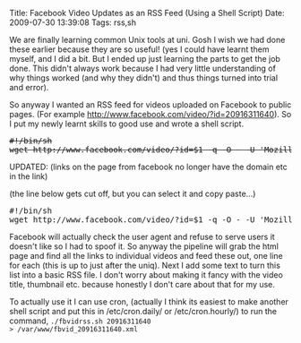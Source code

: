 Title: Facebook Video Updates as an RSS Feed (Using a Shell Script)
Date: 2009-07-30 13:39:08
Tags: rss,sh

We are finally learning common Unix tools at uni. Gosh I wish we had done these earlier because they are so useful! (yes I could have learnt them myself, and I did a bit. But I ended up just learning the parts to get the job done. This didn't always work because I had very little understanding of why things worked (and why they didn't) and thus things turned into trial and error).

So anyway I wanted an RSS feed for videos uploaded on Facebook to public pages. (For example <a href="http://www.facebook.com/video/?id=20916311640">http://www.facebook.com/video/?id=20916311640</a>). So I put my newly learnt skills to good use and wrote a shell script.
<pre><span style="text-decoration:line-through;">#!/bin/sh
wget http://www.facebook.com/video/?id=$1 -q -O - -U 'Mozilla/5.0 (X11; U; Linux i686; en-US; rv: 1.8.0.3) Gecko/20060523 Ubuntu/dapper Firefox/1.5.0.3' | grep 'http://www.facebook.com/video/video.php?v=' | sed -e 's/http:\/\/www.facebook.com\/video\/video.php?v=[0-9]*/\n&amp;\n/g' | grep 'http://www.facebook.com/video/video.php?v=' | uniq | sed -e 's/.*/&lt;item&gt;&lt;title&gt;&amp;&lt;\/title&gt;&lt;link&gt;&amp;&lt;\/link&gt;&lt;\/item&gt;/' | sed "1 s/^/&lt;?xml version=\"1.0\"?&gt;&lt;rss version=\"2.0\"&gt;&lt;channel&gt;&lt;title&gt;Facebook Video Feed&lt;\/title&gt;&lt;link&gt;http:\/\/www.facebook.com\/video\/?id=$1&lt;\/link&gt;&lt;description&gt;Facebook Videos for ID $1&lt;\/description&gt;&lt;language&gt;en-us&lt;\/language&gt;/" | sed '$ s/$/&lt;\/channel&gt;&lt;\/rss&gt;/'</span></pre>
UPDATED: (links on the page from facebook no longer have the domain etc in the link)

(the line below gets cut off, but you can select it and copy paste...)
<pre>#!/bin/sh
wget http://www.facebook.com/video/?id=$1 -q -O - -U 'Mozilla/5.0 (X11; U; Linux i686; en-US; rv: 1.8.0.3) Gecko/20060523 Ubuntu/dapper Firefox/1.5.0.3' | grep '/video/video.php?v=' | sed -e 's/\/video\/video.php?v=[0-9]*/\n&amp;\n/g' | grep '/video/video.php?v=' | uniq | sed -e 's/.*/&lt;item&gt;&lt;title&gt;http:\/\/www.facebook.com&amp;&lt;\/title&gt;&lt;link&gt;http:\/\/www.facebook.com&amp;&lt;\/link&gt;&lt;\/item&gt;/' | sed "1 s/^/&lt;?xml version=\"1.0\"?&gt;&lt;rss version=\"2.0\"&gt;&lt;channel&gt;&lt;title&gt;Facebook Video Feed&lt;\/title&gt;&lt;link&gt;http:\/\/www.facebook.com\/video\/?id=$1&lt;\/link&gt;&lt;description&gt;Facebook Videos for ID $1&lt;\/description&gt;&lt;language&gt;en-us&lt;\/language&gt;/" | sed '$ s/$/&lt;\/channel&gt;&lt;\/rss&gt;/'</pre>
Facebook will actually check the user agent and refuse to serve users it doesn't like so I had to spoof it. So anyway the pipeline will grab the html page and find all the links to individual videos and feed these out, one line for each (this is up to just after the uniq). Next I add some text to turn this list into a basic RSS file. I don't worry about making it fancy with the video title, thumbnail etc. because honestly I don't care about that for my use.

To actually use it I can use cron, (actually I think its easiest to make another shell script and put this in /etc/cron.daily/ or /etc/cron.hourly/) to run the command,
<code>./fbvidrss.sh 20916311640 &gt; /var/www/fbvid_20916311640.xml</code>